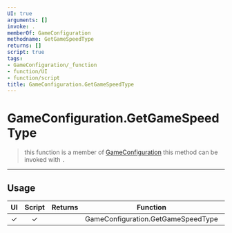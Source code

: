 ```yaml
---
UI: true
arguments: []
invoke: .
memberOf: GameConfiguration
methodname: GetGameSpeedType
returns: []
script: true
tags:
- GameConfiguration/_function
- function/UI
- function/script
title: GameConfiguration.GetGameSpeedType
---
```

# GameConfiguration.GetGameSpeedType
> this function is a member of [GameConfiguration](civ-6/lua/GameConfiguration.md)
> this method can be invoked with `.`
-----
## Usage
|  UI | Script | Returns | Function | Arguments |
|:---:|:------:|-------:|:--------:|:---------|
|✓|✓||GameConfiguration.GetGameSpeedType||
